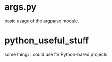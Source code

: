 # args.py
basic usage of the argparse module.

# python_useful_stuff
some things I could use for Python-based projects
